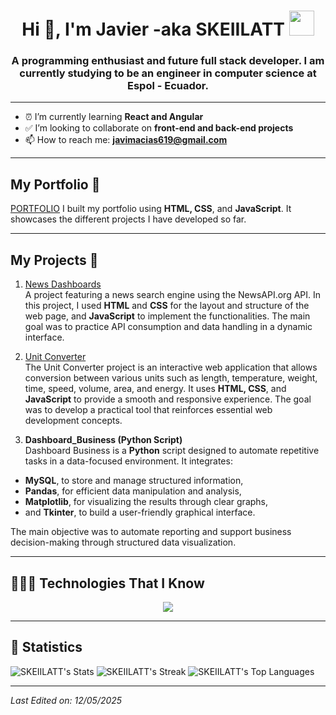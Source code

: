 <h1 align="center">Hi 👋, I'm Javier -aka SKEIILATT <img height="40" src="https://emoji.gg/assets/emoji/7333-parrotdance.gif"></h1>
<h3 align="center">A programming enthusiast and future full stack developer. 
I am currently studying to be an engineer in computer science at Espol - Ecuador.</h3>

---

- ⏰ I’m currently learning **React and Angular**
- ✅ I’m looking to collaborate on **front-end and back-end projects**
- 📫 How to reach me: **javimacias619@gmail.com**

--- 

## My Portfolio 💼
[PORTFOLIO](https://skeiilatt.github.io/curriculum/) 
I built my portfolio using **HTML, CSS**, and **JavaScript**. It showcases the different projects I have developed so far.

---

## My Projects 📁

1. [News Dashboards](https://skeiilatt.github.io/News-Dashboards/)  
A project featuring a news search engine using the NewsAPI.org API. In this project, I used **HTML** and **CSS** for the layout and structure of the web page, and **JavaScript** to implement the functionalities. The main goal was to practice API consumption and data handling in a dynamic interface.

2. [Unit Converter](https://skeiilatt.github.io/Unit_Converter/)  
The Unit Converter project is an interactive web application that allows conversion between various units such as length, temperature, weight, time, speed, volume, area, and energy. It uses **HTML, CSS**, and **JavaScript** to provide a smooth and responsive experience. The goal was to develop a practical tool that reinforces essential web development concepts.

3. **Dashboard_Business (Python Script)**  
Dashboard Business is a **Python** script designed to automate repetitive tasks in a data-focused environment. It integrates:
- **MySQL**, to store and manage structured information,
- **Pandas**, for efficient data manipulation and analysis,
- **Matplotlib**, for visualizing the results through clear graphs,
- and **Tkinter**, to build a user-friendly graphical interface.

The main objective was to automate reporting and support business decision-making through structured data visualization.

---

## 👨🏻‍💻 Technologies That I Know
<p align="center">
  <a href="https://skillicons.dev">
    <img src="https://skillicons.dev/icons?i=git,css,figma,github,html,java,js,md,mysql,py,&perline=14" />
  </a>
</p>

---

## 💯 Statistics

![SKEIILATT's Stats](https://github-readme-stats.vercel.app/api?username=SKEIILATT&theme=monokai&show_icons=true&hide_border=false&count_private=true)
![SKEIILATT's Streak](https://github-readme-streak-stats.herokuapp.com/?user=SKEIILATT&theme=monokai&hide_border=false)
![SKEIILATT's Top Languages](https://github-readme-stats.vercel.app/api/top-langs/?username=SKEIILATT&theme=monokai&show_icons=true&hide_border=false&layout=compact)

---

_Last Edited on: 12/05/2025_

